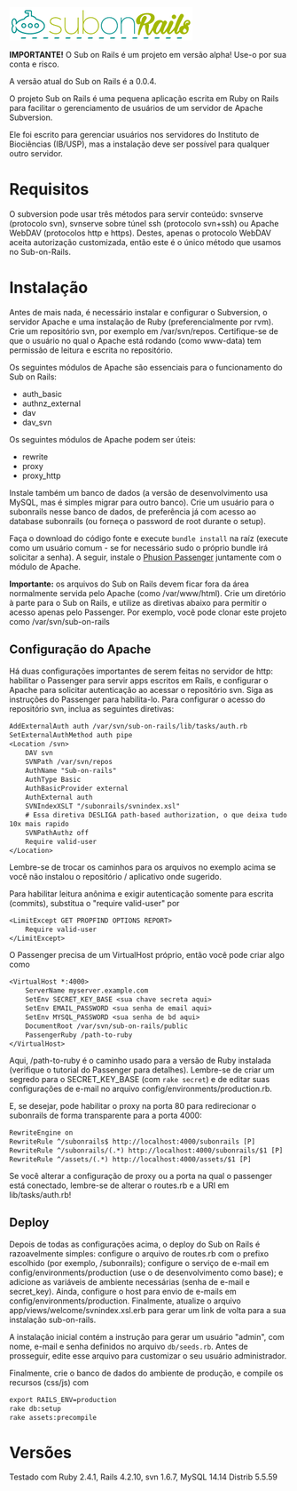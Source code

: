 ![Sub on rails](public/sub_logo.png?raw=true)

**IMPORTANTE!** O Sub on Rails é um projeto em versão alpha! Use-o por sua conta e risco.

A versão atual do Sub on Rails é a 0.0.4.

O projeto Sub on Rails é uma pequena aplicação escrita em Ruby on Rails
para facilitar o gerenciamento de usuários de um servidor de Apache Subversion.

Ele foi escrito para gerenciar usuários nos servidores do Instituto de Biociências (IB/USP), mas
a instalação deve ser possível para qualquer outro servidor.

# Requisitos
O subversion pode usar três métodos para servir conteúdo: svnserve (protocolo svn),
svnserve sobre túnel ssh (protocolo svn+ssh) ou Apache WebDAV (protocolos http e 
https). Destes, apenas o protocolo WebDAV aceita autorização customizada, então
este é o único método que usamos no Sub-on-Rails.

# Instalação
Antes de mais nada, é necessário instalar e configurar o Subversion, o servidor 
Apache e uma instalação de Ruby (preferencialmente por rvm). Crie um repositório svn,
por exemplo em /var/svn/repos. Certifique-se de que o usuário no qual o Apache está rodando
(como www-data) tem permissão de leitura e escrita no repositório.

Os seguintes módulos de Apache são essenciais para o funcionamento do Sub on Rails:
- auth_basic
- authnz_external
- dav
- dav_svn

Os seguintes módulos de Apache podem ser úteis:
- rewrite
- proxy
- proxy_http

Instale também um banco de dados (a versão de desenvolvimento usa MySQL, mas é simples migrar 
para outro banco). Crie um usuário para o subonrails nesse banco de dados, de preferência
já com acesso ao database subonrails (ou forneça o password de root durante o setup).

Faça o download do código fonte e execute 
`bundle install` na raíz (execute como um usuário comum - se for necessário sudo o próprio bundle irá solicitar
a senha). A seguir, instale o [Phusion Passenger](https://www.phusionpassenger.com) juntamente com o módulo
de Apache.

**Importante:** os arquivos do Sub on Rails devem ficar fora da área normalmente
servida pelo Apache (como /var/www/html). Crie um diretório à parte para o Sub on Rails,
e utilize as diretivas abaixo para permitir o acesso apenas pelo Passenger. Por exemplo,
você pode clonar este projeto como /var/svn/sub-on-rails

## Configuração do Apache
Há duas configurações importantes de serem feitas no servidor de http: habilitar o
Passenger para servir apps escritos em Rails, e configurar o Apache para
solicitar autenticação ao acessar o repositório svn. Siga as instruções do 
Passenger para habilita-lo. Para configurar o acesso do repositório svn,
inclua as seguintes diretivas:

``` 
AddExternalAuth auth /var/svn/sub-on-rails/lib/tasks/auth.rb
SetExternalAuthMethod auth pipe
<Location /svn>
    DAV svn
    SVNPath /var/svn/repos
    AuthName "Sub-on-rails"
    AuthType Basic
    AuthBasicProvider external
    AuthExternal auth
    SVNIndexXSLT "/subonrails/svnindex.xsl"
    # Essa diretiva DESLIGA path-based authorization, o que deixa tudo 10x mais rapido
    SVNPathAuthz off
    Require valid-user
</Location>
```

Lembre-se de trocar os caminhos para os arquivos no exemplo acima se você não instalou
o repositório / aplicativo onde sugerido.

Para habilitar leitura anônima e exigir autenticação somente para escrita (commits), 
substitua o "require valid-user" por 
```
<LimitExcept GET PROPFIND OPTIONS REPORT>
    Require valid-user
</LimitExcept>
```

O Passenger precisa de um VirtualHost próprio, então você pode criar algo como
```
<VirtualHost *:4000>
    ServerName myserver.example.com
    SetEnv SECRET_KEY_BASE <sua chave secreta aqui>
    SetEnv EMAIL_PASSWORD <sua senha de email aqui>
    SetEnv MYSQL_PASSWORD <sua senha de bd aqui>
    DocumentRoot /var/svn/sub-on-rails/public
    PassengerRuby /path-to-ruby
</VirtualHost>
```

Aqui, /path-to-ruby é o caminho usado para a versão de Ruby instalada (verifique o tutorial
do Passenger para detalhes). 
Lembre-se de criar um segredo para o SECRET_KEY_BASE (com `rake secret`) e 
de editar suas configurações de e-mail no arquivo config/environments/production.rb.

E, se desejar, pode habilitar o proxy na porta 80 para redirecionar o subonrails
de forma transparente para a porta 4000:

```
RewriteEngine on
RewriteRule ^/subonrails$ http://localhost:4000/subonrails [P]
RewriteRule ^/subonrails/(.*) http://localhost:4000/subonrails/$1 [P]
RewriteRule ^/assets/(.*) http://localhost:4000/assets/$1 [P]
```

Se você alterar a configuração de proxy ou a porta na qual o passenger está conectado,
lembre-se de alterar o routes.rb e a URI em lib/tasks/auth.rb!

## Deploy
Depois de todas as configurações acima, o deploy do Sub on Rails é razoavelmente simples:
configure o arquivo de routes.rb com o prefixo escolhido (por exemplo, /subonrails);
configure o serviço de e-mail em config/environments/production (use o de desenvolvimento
como base); e adicione as variáveis de ambiente necessárias (senha de e-mail e secret_key).
Ainda, configure o host para envio de e-mails em config/environments/production.
Finalmente, atualize o arquivo app/views/welcome/svnindex.xsl.erb para gerar um link de volta
para a sua instalação sub-on-rails.

A instalação inicial contém a instrução para gerar um usuário "admin", com nome, e-mail e senha
definidos no arquivo `db/seeds.rb`. Antes de prosseguir, edite esse arquivo para customizar
o seu usuário administrador.

Finalmente, crie o banco de dados do ambiente de produção, e compile os recursos (css/js) com
```
export RAILS_ENV=production 
rake db:setup
rake assets:precompile
```

# Versões

Testado com Ruby 2.4.1, Rails 4.2.10, svn 1.6.7, MySQL 14.14 Distrib 5.5.59
